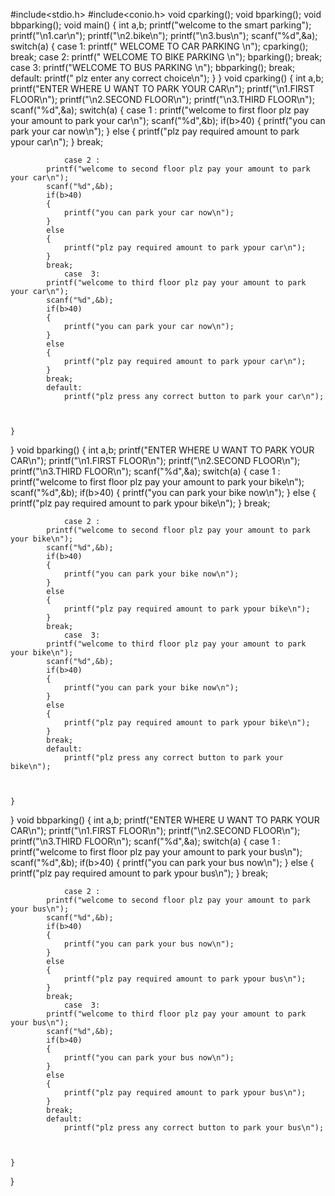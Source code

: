 #include<stdio.h>
#include<conio.h>
void cparking();
void bparking();
void bbparking();
void main()
{
	int a,b;
	printf("welcome to the smart parking");
	printf("\n1.car\n");
	printf("\n2.bike\n");
	printf("\n3.bus\n");
	scanf("%d",&a);
	switch(a)
	{
		case 1:
			printf("	WELCOME TO CAR PARKING     \n");
			 cparking();
			 break;
			 case 2:
			 	printf(" WELCOME TO BIKE PARKING    \n");
			 	bparking();
			 	break;
			 	case 3:
			 		printf("WELCOME TO BUS PARKING  \n");
			 		bbparking();
			 		break;
			 		default:
			 			printf(" plz enter any correct choice\n");
	}
}
void cparking()
{
	int a,b;
	printf("ENTER WHERE U WANT TO PARK YOUR CAR\n");
	printf("\n1.FIRST FLOOR\n");
	printf("\n2.SECOND FLOOR\n");
	printf("\n3.THIRD FLOOR\n");
	scanf("%d",&a);
	switch(a)
	{
		case 1 :
			printf("welcome to first floor plz pay your amount to park your car\n");
			scanf("%d",&b);
			if(b>40)
			{
				printf("you can park your car now\n");
			}
			else
			{
				printf("plz pay required amount to park ypour car\n");
			}
			break;
			
				case 2 :
			printf("welcome to second floor plz pay your amount to park your car\n");
			scanf("%d",&b);
			if(b>40)
			{
				printf("you can park your car now\n");
			}
			else
			{
				printf("plz pay required amount to park ypour car\n");
			}
			break;
			 	case  3:
			printf("welcome to third floor plz pay your amount to park your car\n");
			scanf("%d",&b);
			if(b>40)
			{
				printf("you can park your car now\n");
			}
			else
			{
				printf("plz pay required amount to park ypour car\n");
			}
			break;
			default:
				printf("plz press any correct button to park your car\n");
			
			
			
	}
	
}
void bparking()
{
		int a,b;
	printf("ENTER WHERE U WANT TO PARK YOUR CAR\n");
	printf("\n1.FIRST FLOOR\n");
	printf("\n2.SECOND FLOOR\n");
	printf("\n3.THIRD FLOOR\n");
	scanf("%d",&a);
	switch(a)
	{
		case 1 :
			printf("welcome to first floor plz pay your amount to park your bike\n");
			scanf("%d",&b);
			if(b>40)
			{
				printf("you can park your bike now\n");
			}
			else
			{
				printf("plz pay required amount to park ypour bike\n");
			}
			break;
			
				case 2 :
			printf("welcome to second floor plz pay your amount to park your bike\n");
			scanf("%d",&b);
			if(b>40)
			{
				printf("you can park your bike now\n");
			}
			else
			{
				printf("plz pay required amount to park ypour bike\n");
			}
			break;
			 	case  3:
			printf("welcome to third floor plz pay your amount to park your bike\n");
			scanf("%d",&b);
			if(b>40)
			{
				printf("you can park your bike now\n");
			}
			else
			{
				printf("plz pay required amount to park ypour bike\n");
			}
			break;
			default:
				printf("plz press any correct button to park your bike\n");
			
			
			
	}
	
	
}
void bbparking()
{
		int a,b;
	printf("ENTER WHERE U WANT TO PARK YOUR CAR\n");
	printf("\n1.FIRST FLOOR\n");
	printf("\n2.SECOND FLOOR\n");
	printf("\n3.THIRD FLOOR\n");
	scanf("%d",&a);
	switch(a)
	{
		case 1 :
			printf("welcome to first floor plz pay your amount to park your bus\n");
			scanf("%d",&b);
			if(b>40)
			{
				printf("you can park your bus now\n");
			}
			else
			{
				printf("plz pay required amount to park ypour bus\n");
			}
			break;
			
				case 2 :
			printf("welcome to second floor plz pay your amount to park your bus\n");
			scanf("%d",&b);
			if(b>40)
			{
				printf("you can park your bus now\n");
			}
			else
			{
				printf("plz pay required amount to park ypour bus\n");
			}
			break;
			 	case  3:
			printf("welcome to third floor plz pay your amount to park your bus\n");
			scanf("%d",&b);
			if(b>40)
			{
				printf("you can park your bus now\n");
			}
			else
			{
				printf("plz pay required amount to park ypour bus\n");
			}
			break;
			default:
				printf("plz press any correct button to park your bus\n");
			
			
			
	}
	
}
